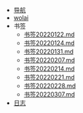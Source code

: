 <!-- _navbar.md -->

* [导航](https://gary8177.netlify.app/)
* [wolai](https://www.wolai.com/gary8177)
* 书签
  *   [书签20220122.md](书签\书签20220122.md) 
  *   [书签20220124.md](书签\书签20220124.md) 
  *   [书签20220131.md](书签\书签20220131.md) 
  *   [书签20220207.md](书签\书签20220207.md) 
  *   [书签20220214.md](书签\书签20220214.md) 
  *   [书签20220221.md](书签\书签20220221.md) 
  *   [书签20220228.md](书签\书签20220228.md) 
  *   [书签20220307.md](书签\书签20220307.md) 
*   [日志](日志.md) 

